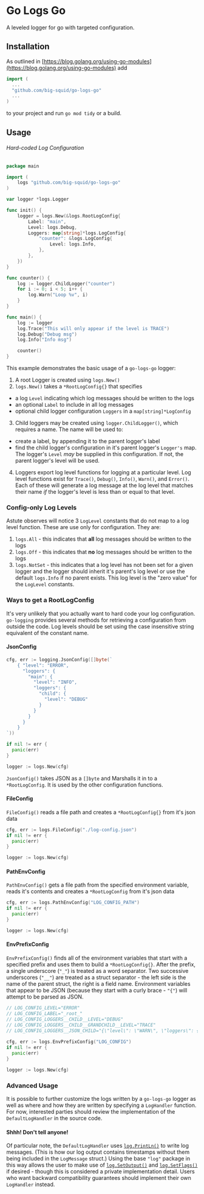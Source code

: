# Go Logs Go

A leveled logger for go with targeted configuration.

## Installation

As outlined in [https://blog.golang.org/using-go-modules](https://blog.golang.org/using-go-modules) add

```go
import (
  ...
  "github.com/big-squid/go-logs-go"
  ...
)
```
to your project and run `go mod tidy` or a build.

## Usage

###### Hard-coded Log Configuration

```go
package main

import (
	logs "github.com/big-squid/go-logs-go"
)

var logger *logs.Logger

func init() {
	logger = logs.New(&logs.RootLogConfig{
		Label: "main",
		Level: logs.Debug,
		Loggers: map[string]*logs.LogConfig{
			"counter": &logs.LogConfig{
				Level: logs.Info,
			},
		},
	})
}

func counter() {
	log := logger.ChildLogger("counter")
	for i := 0; i < 5; i++ {
		log.Warn("Loop %v", i)
	}
}

func main() {
	log := logger
	log.Trace("This will only appear if the level is TRACE")
	log.Debug("Debug msg")
	log.Info("Info msg")

	counter()
}
```

This example demonstrates the basic usage of a `go-logs-go` logger:

1. A root Logger is created using `logs.New()`
2. `logs.New()` takes a `*RootLogConfig{}` that specifies
  + a log `Level` indicating which log messages should be written to the logs
  + an optional `Label` to include in all log messages
  + optional child logger configuration `Loggers` in a `map[string]*LogConfig`
3. Child loggers may be created using `logger.ChildLogger()`, which requires a name. The name will be used to:
  + create a label, by appending it to the parent logger's label
  + find the child logger's configuration in it's parent logger's `Logger's` map. The logger's `Level` _may_ be supplied in this configuration. If not, the parent logger's level will be used.
4. Loggers export log level functions for logging at a particular level. Log level functions exist for `Trace()`, `Debug()`, `Info()`, `Warn()`, and `Error()`. Each of these will generate a log message at the log level that matches their name _if_ the logger's level is less than or equal to that level.

### Config-only Log Levels

Astute observes will notice 3 `LogLevel` constants that do not map to a log level function. These are use only for configuration. They are:

1. `logs.All` - this indicates that **all** log messages should be written to the logs
2. `logs.Off` - this indicates that **no** log messages should be written to the logs
3. `logs.NotSet` - this indicates that a log level has not been set for a given logger and the logger should inherit it's parent's log level or use the default `logs.Info` if no parent exists. This log level is the "zero value" for the `LogLevel` constants.

### Ways to get a RootLogConfig

It's very unlikely that you actually want to hard code your log configuration. `go-logging` provides several methods for retrieving a configuration from outside the code. Log levels should be set using the case insensitive string equivalent of the constant name.

#### JsonConfig

```go
cfg, err := logging.JsonConfig([]byte(`
	{ "level": "ERROR",
      "loggers": {
        "main": {
          "level": "INFO",
          "loggers": {
            "child": {
              "level": "DEBUG"
            }
          }
        }
      }
    }
`))

if nil != err {
  panic(err)
}

logger := logs.New(cfg)
```

`JsonConfig()` takes JSON as a `[]byte` and Marshalls it in to a `*RootLogConfig`. It is used by the other configuration functions.

#### FileConfig

`FileConfig()` reads a file path and creates a `*RootLogConfig{}` from it's json data

```go
cfg, err := logs.FileConfig("./log-config.json")
if nil != err {
  panic(err)
}

logger := logs.New(cfg)
```

#### PathEnvConfig
`PathEnvConfig()` gets a file path from the specified environment variable, reads it's contents and creates a `*RootLogConfig` from it's json data

```go
cfg, err := logs.PathEnvConfig("LOG_CONFIG_PATH")
if nil != err {
  panic(err)
}

logger := logs.New(cfg)
```

#### EnvPrefixConfig
`EnvPrefixConfig()` finds all of the environment variables that start with a specified prefix and uses them to build a `*RootLogConfig{}`. After the prefix, a single underscore (`"_"`) is treated as a word separator. Two successive underscores (`"__"`) are treated as a struct separator - the left side is the name of the parent struct, the right is a field name. Environment variables that appear to be JSON (because they start with a curly brace - `"{"`) will attempt to be parsed as JSON.

```go
// LOG_CONFIG_LEVEL="ERROR"
// LOG_CONFIG_LABEL="_root_"
// LOG_CONFIG_LOGGERS__CHILD__LEVEL="DEBUG"
// LOG_CONFIG_LOGGERS__CHILD__GRANDCHILD__LEVEL="TRACE"
// LOG_CONFIG_LOGGERS__JSON_CHILD="{\"level\": \"WARN\", \"loggers\": {\"grandchild\": {\"level\": \"ERROR\"}}}"
  
cfg, err := logs.EnvPrefixConfig("LOG_CONFIG")
if nil != err {
  panic(err)
}

logger := logs.New(cfg)
```

### Advanced Usage

It is possible to further customize the logs written by a `go-logs-go` logger as well as where and how they are written by specifying a `LogHandler` function. For now, interested parties should review the implementation of the `DefaultLogHandler` in the source code.

#### Shhh! Don't tell anyone!

Of particular note, the `DefaultLogHandler` uses [`log.PrintLn()`](https://golang.org/pkg/log/#Println) to write log messages. (This is how our log output contains timestamps without them being included in the `LogMessage` struct.) Using the base `"log"` package in this way allows the user to make use of [`log.SetOutput()`](https://golang.org/pkg/log/#SetOutput) and [`log.SetFlags()`](https://golang.org/pkg/log/#SetFlags) if desired - though this is considered a private implementation detail. Users who want backward compatibility guarantees should implement their own `LogHandler` instead.
